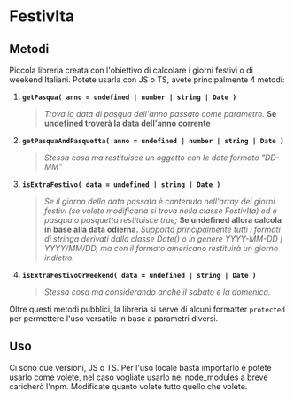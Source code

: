 
# FestivIta

## Metodi
Piccola libreria creata con l'obiettivo di calcolare i giorni festivi o di weekend Italiani.
Potete usarla con JS o TS, avete principalmente 4 metodi:

1. **`getPasqua( anno = undefined | number | string | Date )`**

	>*Trova la data di pasqua dell'anno passato come parametro.*
	>**Se undefined troverà la data dell'anno corrente**



2.	 **`getPasquaAndPasquetta( anno = undefined | number | string | Date )`**

		>*Stessa cosa ma restituisce un oggetto con le date formato "DD-MM"*


3. **`isExtraFestivo( data = undefined | string | Date )`**

	>*Se il giorno della data passata è contenuto nell'array dei giorni festivi (se volete modificarla si trova nella classe FestivIta) ed è pasqua o pasquetta restituisce true;*
	>**Se undefined allora calcola in base alla data odierna.**
	>*Supporta principalmente tutti i formati di stringa derivati dalla classe Date() o in genere YYYY-MM-DD | YYYY/MM/DD, ma con il formato americano restituirà un giorno indietro.*


4. **`isExtraFestivoOrWeekend( data = undefined | string | Date )`**

	>*Stessa cosa ma considerando anche il sabato e la domenica.*

Oltre questi metodi pubblici, la libreria si serve di alcuni formatter `protected` per permettere l'uso versatile in base a parametri diversi.

## Uso
Ci sono due versioni, JS o TS.
Per l'uso locale basta importarlo e potete usarlo come volete, nel caso vogliate usarlo nei node_modules a breve caricherò l'npm.
Modificate quanto volete tutto quello che volete.